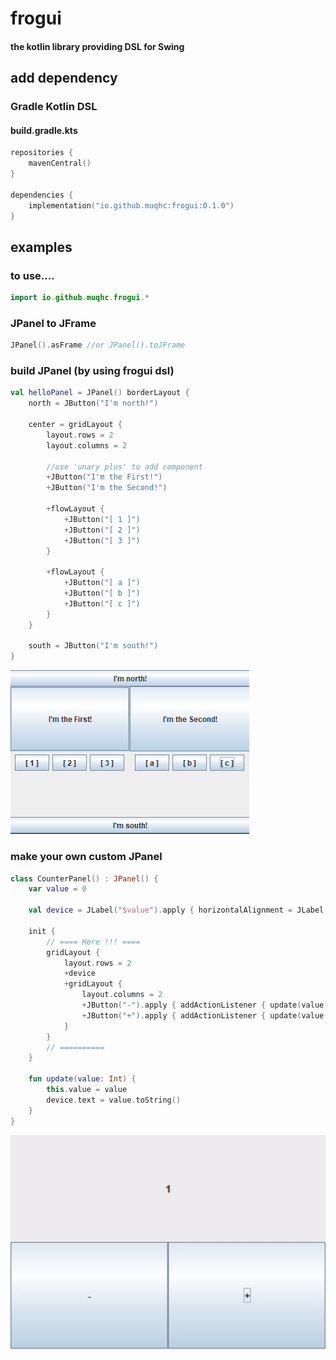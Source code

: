 # frogui
#### the kotlin library providing DSL for Swing
## add dependency
### Gradle Kotlin DSL
#### build.gradle.kts
```kotlin
repositories {
    mavenCentral()
}

dependencies {
    implementation("io.github.muqhc:frogui:0.1.0")
}
```

## examples
### to use....
```kotlin
import io.github.muqhc.frogui.*
```
### JPanel to JFrame
```kotlin
JPanel().asFrame //or JPanel().toJFrame
```
### build JPanel  (by using frogui dsl)
```kotlin
val helloPanel = JPanel() borderLayout {
    north = JButton("I'm north!")

    center = gridLayout {
        layout.rows = 2
        layout.columns = 2
        
        //use 'unary plus' to add component
        +JButton("I'm the First!")
        +JButton("I'm the Second!")

        +flowLayout {
            +JButton("[ 1 ]")
            +JButton("[ 2 ]")
            +JButton("[ 3 ]")
        }

        +flowLayout {
            +JButton("[ a ]")
            +JButton("[ b ]")
            +JButton("[ c ]")
        }
    }

    south = JButton("I'm south!")
}
```
![example_image.png](README_RESOURCES/example_image.png)

### make your own custom JPanel
```kotlin
class CounterPanel() : JPanel() {
    var value = 0

    val device = JLabel("$value").apply { horizontalAlignment = JLabel.CENTER }

    init {
        // ==== Here !!! ====
        gridLayout {
            layout.rows = 2
            +device
            +gridLayout {
                layout.columns = 2
                +JButton("-").apply { addActionListener { update(value - 1) } }
                +JButton("+").apply { addActionListener { update(value + 1) } }
            }
        }
        // ==========
    }

    fun update(value: Int) {
        this.value = value
        device.text = value.toString()
    }
}
```
![example_video.gif](README_RESOURCES/example_video.gif)
